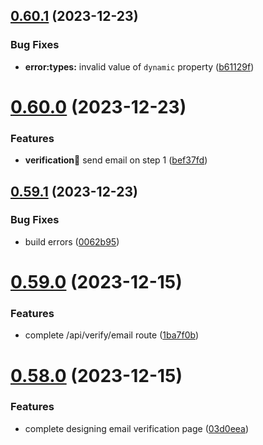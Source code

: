 ## [0.60.1](https://github.com/onesoft-sudo/sudobot-dashboard/compare/v0.60.0...v0.60.1) (2023-12-23)


### Bug Fixes

* **error:types:** invalid value of `dynamic` property ([b61129f](https://github.com/onesoft-sudo/sudobot-dashboard/commit/b61129fbbf82cb66392dfab228c0f70879a347ba))



# [0.60.0](https://github.com/onesoft-sudo/sudobot-dashboard/compare/v0.59.1...v0.60.0) (2023-12-23)


### Features

* **verification:email:** send email on step 1 ([bef37fd](https://github.com/onesoft-sudo/sudobot-dashboard/commit/bef37fdf16dc6be9f53e5cb9e69ebc7f59030616))



## [0.59.1](https://github.com/onesoft-sudo/sudobot-dashboard/compare/v0.59.0...v0.59.1) (2023-12-23)


### Bug Fixes

* build errors ([0062b95](https://github.com/onesoft-sudo/sudobot-dashboard/commit/0062b9504b38a6399fbbf400bf644aaec03f6e93))



# [0.59.0](https://github.com/onesoft-sudo/sudobot-dashboard/compare/v0.58.0...v0.59.0) (2023-12-15)


### Features

* complete /api/verify/email route ([1ba7f0b](https://github.com/onesoft-sudo/sudobot-dashboard/commit/1ba7f0b502d5e6dc9a058bf26fc59ac07a51519f))



# [0.58.0](https://github.com/onesoft-sudo/sudobot-dashboard/compare/v0.57.1...v0.58.0) (2023-12-15)


### Features

* complete designing email verification page ([03d0eea](https://github.com/onesoft-sudo/sudobot-dashboard/commit/03d0eea67e2455412dee925db0205bb43e069109))



